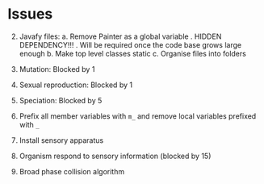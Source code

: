 # Issues

2. Javafy files: 
    a. Remove Painter as a global variable 
        . HIDDEN DEPENDENCY!!!
        . Will be required once the code base grows large enough
    b. Make top level classes static
    c. Organise files into folders

5. Mutation: Blocked by 1

6. Sexual reproduction: Blocked by 1

8. Speciation: Blocked by 5

11. Prefix all member variables with `m_` and remove local variables prefixed with `_`

15. Install sensory apparatus

16. Organism respond to sensory information (blocked by 15)

17. Broad phase collision algorithm
